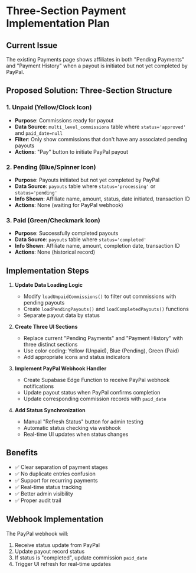 # Three-Section Payment Implementation Plan

## Current Issue
The existing Payments page shows affiliates in both "Pending Payments" and "Payment History" when a payout is initiated but not yet completed by PayPal.

## Proposed Solution: Three-Section Structure

### 1. **Unpaid** (Yellow/Clock Icon)
- **Purpose**: Commissions ready for payout
- **Data Source**: `multi_level_commissions` table where `status='approved'` and `paid_date=null`
- **Filter**: Only show commissions that don't have any associated pending payouts
- **Actions**: "Pay" button to initiate PayPal payout

### 2. **Pending** (Blue/Spinner Icon)  
- **Purpose**: Payouts initiated but not yet completed by PayPal
- **Data Source**: `payouts` table where `status='processing'` or `status='pending'`
- **Info Shown**: Affiliate name, amount, status, date initiated, transaction ID
- **Actions**: None (waiting for PayPal webhook)

### 3. **Paid** (Green/Checkmark Icon)
- **Purpose**: Successfully completed payouts
- **Data Source**: `payouts` table where `status='completed'`
- **Info Shown**: Affiliate name, amount, completion date, transaction ID
- **Actions**: None (historical record)

## Implementation Steps

1. **Update Data Loading Logic**
   - Modify `loadUnpaidCommissions()` to filter out commissions with pending payouts
   - Create `loadPendingPayouts()` and `loadCompletedPayouts()` functions
   - Separate payout data by status

2. **Create Three UI Sections**
   - Replace current "Pending Payments" and "Payment History" with three distinct sections
   - Use color coding: Yellow (Unpaid), Blue (Pending), Green (Paid)
   - Add appropriate icons and status indicators

3. **Implement PayPal Webhook Handler**
   - Create Supabase Edge Function to receive PayPal webhook notifications
   - Update payout status when PayPal confirms completion
   - Update corresponding commission records with `paid_date`

4. **Add Status Synchronization**
   - Manual "Refresh Status" button for admin testing
   - Automatic status checking via webhook
   - Real-time UI updates when status changes

## Benefits
- ✅ Clear separation of payment stages
- ✅ No duplicate entries confusion  
- ✅ Support for recurring payments
- ✅ Real-time status tracking
- ✅ Better admin visibility
- ✅ Proper audit trail

## Webhook Implementation
The PayPal webhook will:
1. Receive status update from PayPal
2. Update payout record status
3. If status is "completed", update commission `paid_date`
4. Trigger UI refresh for real-time updates 